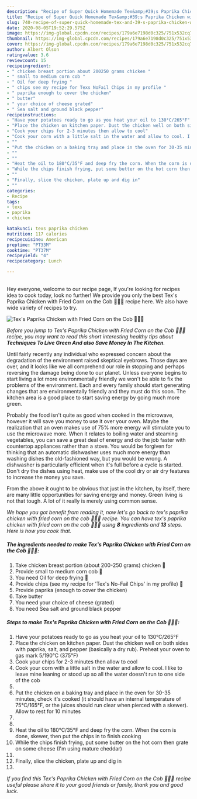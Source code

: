 ```yaml
---
description: "Recipe of Super Quick Homemade Tex&amp;#39;s Paprika Chicken with Fried Corn on the Cob 🌽🐔🧀"
title: "Recipe of Super Quick Homemade Tex&amp;#39;s Paprika Chicken with Fried Corn on the Cob 🌽🐔🧀"
slug: 740-recipe-of-super-quick-homemade-tex-and-39-s-paprika-chicken-with-fried-corn-on-the-cob
date: 2020-08-05T19:52:29.575Z
image: https://img-global.cpcdn.com/recipes/179a6e7198d0c325/751x532cq70/texs-paprika-chicken-with-fried-corn-on-the-cob-🌽🐔🧀-recipe-main-photo.jpg
thumbnail: https://img-global.cpcdn.com/recipes/179a6e7198d0c325/751x532cq70/texs-paprika-chicken-with-fried-corn-on-the-cob-🌽🐔🧀-recipe-main-photo.jpg
cover: https://img-global.cpcdn.com/recipes/179a6e7198d0c325/751x532cq70/texs-paprika-chicken-with-fried-corn-on-the-cob-🌽🐔🧀-recipe-main-photo.jpg
author: Albert Olson
ratingvalue: 3.6
reviewcount: 15
recipeingredient:
- " chicken breast portion about 200250 grams chicken "
- " small to medium corn cob "
- " Oil for deep frying "
- " chips see my recipe for Texs NoFail Chips in my profile "
- " paprika enough to cover the chicken"
- " butter"
- " your choice of cheese grated"
- " Sea salt and ground black pepper"
recipeinstructions:
- "Have your potatoes ready to go as you heat your oil to 130°C/265°F"
- "Place the chicken on kitchen paper. Dust the chicken well on both sides with paprika, salt, and pepper (basically a dry rub). Preheat your oven to gas mark 5/190°C (375°F)"
- "Cook your chips for 2-3 minutes then allow to cool"
- "Cook your corn with a little salt in the water and allow to cool. I like to leave mine leaning or stood up so all the water doesn&#39;t run to one side of the cob"
- ""
- "Put the chicken on a baking tray and place in the oven for 30-35 minutes, check it&#39;s cooked (it should have an internal temperature of 75°C/165°F, or the juices should run clear when pierced with a skewer). Allow to rest for 10 minutes"
- ""
- ""
- "Heat the oil to 180°C/35°F and deep fry the corn. When the corn is done, skewer, then put the chips in to finish cooking"
- "While the chips finish frying, put some butter on the hot corn then grate on some cheese (I&#39;m using mature cheddar)"
- ""
- "Finally, slice the chicken, plate up and dig in"
- ""
categories:
- Recipe
tags:
- texs
- paprika
- chicken

katakunci: texs paprika chicken 
nutrition: 117 calories
recipecuisine: American
preptime: "PT33M"
cooktime: "PT37M"
recipeyield: "4"
recipecategory: Lunch

---
```

<br>
Hey everyone, welcome to our recipe page, If you're looking for recipes idea to cook today, look no further! We provide you only the best Tex&#39;s Paprika Chicken with Fried Corn on the Cob 🌽🐔🧀 recipe here. We also have wide variety of recipes to try.
<br>


![Tex&#39;s Paprika Chicken with Fried Corn on the Cob 🌽🐔🧀](https://img-global.cpcdn.com/recipes/179a6e7198d0c325/751x532cq70/texs-paprika-chicken-with-fried-corn-on-the-cob-🌽🐔🧀-recipe-main-photo.jpg)

<i>Before you jump to Tex&#39;s Paprika Chicken with Fried Corn on the Cob 🌽🐔🧀 recipe, you may want to read this short interesting healthy tips about 
<strong>Techniques To Live Green And also Save Money In The Kitchen</strong>.</i>
</br>

Until fairly recently any individual who expressed concern about the degradation of the environment raised skeptical eyebrows. Those days are over, and it looks like we all comprehend our role in stopping and perhaps reversing the damage being done to our planet. Unless everyone begins to start living a lot more environmentally friendly we won't be able to fix the problems of the environment. Each and every family should start generating changes that are environmentally friendly and they must do this soon. The kitchen area is a good place to start saving energy by going much more green.

Probably the food isn't quite as good when cooked in the microwave, however it will save you money to use it over your oven. Maybe the realization that an oven makes use of 75% more energy will stimulate you to use the microwave more. When it relates to boiling water and steaming vegetables, you can save a great deal of energy and do the job faster with countertop appliances rather than a stove. You would be forgiven for thinking that an automatic dishwasher uses much more energy than washing dishes the old-fashioned way, but you would be wrong. A dishwasher is particularly efficient when it's full before a cycle is started. Don't dry the dishes using heat, make use of the cool dry or air dry features to increase the money you save.

From the above it ought to be obvious that just in the kitchen, by itself, there are many little opportunities for saving energy and money. Green living is not that tough. A lot of it really is merely using common sense.


<i>We hope you got benefit from reading it, now let's go back to tex&#39;s paprika chicken with fried corn on the cob 🌽🐔🧀 recipe. You can have tex&#39;s paprika chicken with fried corn on the cob 🌽🐔🧀 using <strong>8</strong> ingredients and <strong>13</strong> steps. Here is how you cook that.
</i>

##### The ingredients needed to make Tex&#39;s Paprika Chicken with Fried Corn on the Cob 🌽🐔🧀:

1. Take  chicken breast portion (about 200-250 grams) chicken 🍗
1. Provide  small to medium corn cob 🌽
1. You need  Oil for deep frying 🍳
1. Provide  chips (see my recipe for &#39;Tex&#39;s No-Fail Chips&#39; in my profile) 🍟
1. Provide  paprika (enough to cover the chicken)
1. Take  butter
1. You need  your choice of cheese (grated)
1. You need  Sea salt and ground black pepper


##### Steps to make Tex&#39;s Paprika Chicken with Fried Corn on the Cob 🌽🐔🧀:

1. Have your potatoes ready to go as you heat your oil to 130°C/265°F
1. Place the chicken on kitchen paper. Dust the chicken well on both sides with paprika, salt, and pepper (basically a dry rub). Preheat your oven to gas mark 5/190°C (375°F)
1. Cook your chips for 2-3 minutes then allow to cool
1. Cook your corn with a little salt in the water and allow to cool. I like to leave mine leaning or stood up so all the water doesn&#39;t run to one side of the cob
1. 
1. Put the chicken on a baking tray and place in the oven for 30-35 minutes, check it&#39;s cooked (it should have an internal temperature of 75°C/165°F, or the juices should run clear when pierced with a skewer). Allow to rest for 10 minutes
1. 
1. 
1. Heat the oil to 180°C/35°F and deep fry the corn. When the corn is done, skewer, then put the chips in to finish cooking
1. While the chips finish frying, put some butter on the hot corn then grate on some cheese (I&#39;m using mature cheddar)
1. 
1. Finally, slice the chicken, plate up and dig in
1. 


<i>If you find this Tex&#39;s Paprika Chicken with Fried Corn on the Cob 🌽🐔🧀 recipe useful please share it to your good friends or family, thank you and good luck.</i>
